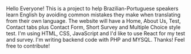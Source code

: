 Hello Everyone! This is a project to help Brazilian-Portuguese speakers learn English by avoiding common mistakes they make when translating from their own language.
The website will have a Home, About Us, Test, Contact tabs plus Contact Form, Short Survey and Multiple Choice style test. 
I'm using HTML, CSS, JavaScript and I'd like to use React for my test and survey. I'm writing backend code with PHP and MYSQL.
Thanks!
Feel free to contribute!
